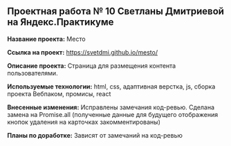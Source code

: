 ## Проектная работа № 10 Светланы Дмитриевой на Яндекс.Практикуме

**Название проекта:** Место

**Ссылка на проект:** https://svetdmi.github.io/mesto/

**Описание проекта:** Страница для размещения контента пользователями.

**Используемые технологии:** html, css, адаптивная верстка, js, сборка проекта Вебпаком, промисы, react

**Внесенные изменения:** Исправлены замечания код-ревью. Сделана замена на Promise.all (полученные данные для будущего отображения кнопок удаления на карточках закомментированы)

**Планы по доработке:** Зависят от замечаний на код-ревью
